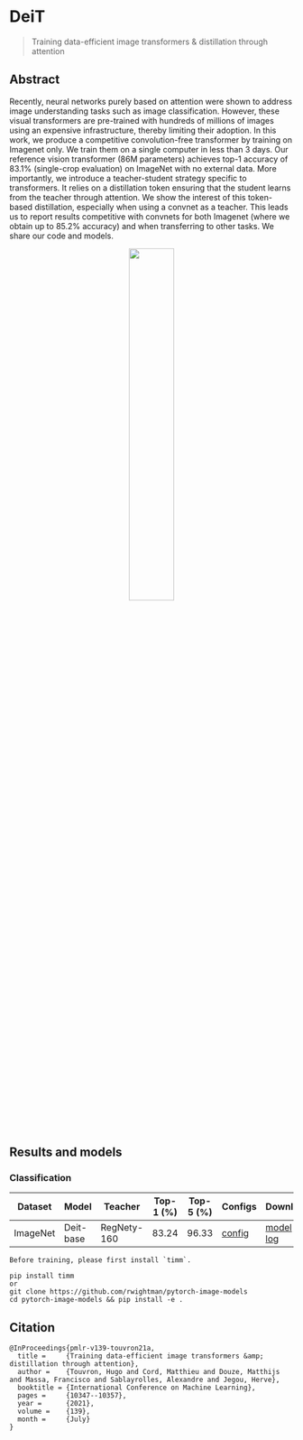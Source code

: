 # DeiT

> [](https://arxiv.org/abs/2012.12877)
> Training data-efficient image transformers & distillation through attention

<!-- [ALGORITHM] -->

## Abstract

Recently, neural networks purely based on attention were shown to address image understanding tasks such as image classification. However, these visual transformers are pre-trained with hundreds of millions of images using an expensive infrastructure, thereby limiting their adoption.   In this work, we produce a competitive convolution-free transformer by training on Imagenet only. We train them on a single computer in less than 3 days. Our reference vision transformer (86M parameters) achieves top-1 accuracy of 83.1% (single-crop evaluation) on ImageNet with no external data.   More importantly, we introduce a teacher-student strategy specific to transformers. It relies on a distillation token ensuring that the student learns from the teacher through attention. We show the interest of this token-based distillation, especially when using a convnet as a teacher. This leads us to report results competitive with convnets for both Imagenet (where we obtain up to 85.2% accuracy) and when transferring to other tasks. We share our code and models.

<div align=center>
<img src="https://user-images.githubusercontent.com/26739999/143225703-c287c29e-82c9-4c85-a366-dfae30d198cd.png" width="40%"/>
</div>

## Results and models

### Classification

| Dataset  | Model     | Teacher     | Top-1 (%) | Top-5 (%) | Configs                                          | Download                                                                                                                                                                                                                                                                                                                                                                                                                                                                  |
| -------- | --------- | ----------- | --------- | --------- | ------------------------------------------------ | ------------------------------------------------------------------------------------------------------------------------------------------------------------------------------------------------------------------------------------------------------------------------------------------------------------------------------------------------------------------------------------------------------------------------------------------------------------------------- |
| ImageNet | Deit-base | RegNety-160 | 83.24     | 96.33     | [config](deit-base_regnety160_pt-16xb64_in1k.py) | [model](https://openmmlab-share.oss-cn-hangzhou.aliyuncs.com/mmrazor/v1/deit/deit-base/deit-base_regnety160_pt-16xb64_in1k_20221011_113403-a67bf475.pth?versionId=CAEQThiBgMCFteW0oBgiIDdmMWY2NGRiOGY1YzRmZWZiOTExMzQ2NjNlMjk2Nzcz) \| [log](https://openmmlab-share.oss-cn-hangzhou.aliyuncs.com/mmrazor/v1/deit/deit-base/deit-base_regnety160_pt-16xb64_in1k_20221011_113403-a67bf475.json?versionId=CAEQThiBgIDGos20oBgiIGVlNDgyM2M2ZTk5MzQyYjFhNTgwNGIzMjllZjg3YmZm) |

```{warning}
Before training, please first install `timm`.

pip install timm
or
git clone https://github.com/rwightman/pytorch-image-models
cd pytorch-image-models && pip install -e .
```

## Citation

```
@InProceedings{pmlr-v139-touvron21a,
  title =     {Training data-efficient image transformers &amp; distillation through attention},
  author =    {Touvron, Hugo and Cord, Matthieu and Douze, Matthijs and Massa, Francisco and Sablayrolles, Alexandre and Jegou, Herve},
  booktitle = {International Conference on Machine Learning},
  pages =     {10347--10357},
  year =      {2021},
  volume =    {139},
  month =     {July}
}
```
